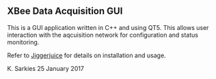 XBee Data Acquisition GUI
-------------------------

This is a GUI application written in C++ and using QT5. This allows user
interaction with the aqcuisition network for configuration and status
monitoring.

Refer to [Jiggerjuice](http://www.jiggerjuice.info/electronics/projects/XBee-network/xbee-data-acquisition.html) for details on installation and usage.

K. Sarkies
25 January 2017

